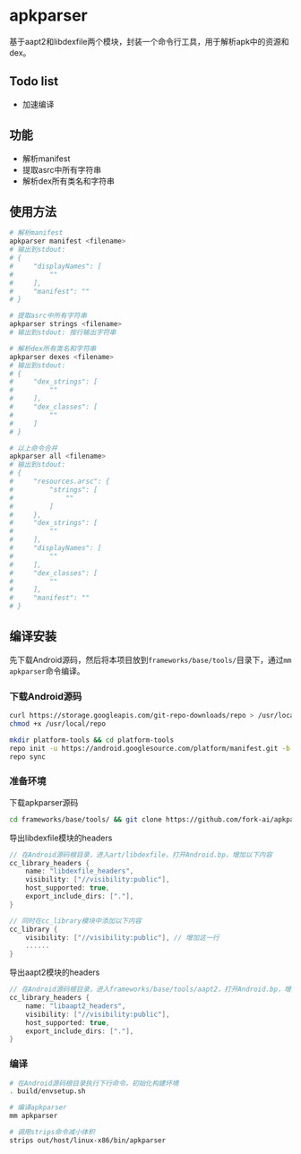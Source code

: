 # apkparser

基于aapt2和libdexfile两个模块，封装一个命令行工具，用于解析apk中的资源和dex。

## Todo list

- 加速编译

## 功能

- 解析manifest
- 提取asrc中所有字符串
- 解析dex所有类名和字符串

## 使用方法

```bash
# 解析manifest
apkparser manifest <filename>
# 输出到stdout:
# {
#     "displayNames": [
#         ""
#     ],
#     "manifest": ""
# }

# 提取asrc中所有字符串
apkparser strings <filename>
# 输出到stdout: 按行输出字符串

# 解析dex所有类名和字符串
apkparser dexes <filename>
# 输出到stdout:
# {
#     "dex_strings": [
#         ""
#     ],
#     "dex_classes": [
#         ""
#     ]
# }

# 以上命令合并
apkparser all <filename>
# 输出到stdout:
# {
#     "resources.arsc": {
#         "strings": [
#             ""
#         ]
#     },
#     "dex_strings": [
#         ""
#     ],
#     "displayNames": [
#         ""
#     ],
#     "dex_classes": [
#         ""
#     ],
#     "manifest": ""
# }
```

## 编译安装

先下载Android源码，然后将本项目放到`frameworks/base/tools/`目录下，通过`mm apkparser`命令编译。

### 下载Android源码

```bash
curl https://storage.googleapis.com/git-repo-downloads/repo > /usr/local/repo
chmod +x /usr/local/repo

mkdir platform-tools && cd platform-tools
repo init -u https://android.googlesource.com/platform/manifest.git -b platform-tools-33.0.3 --depth 1
repo sync
```

### 准备环境

下载apkparser源码

```bash
cd frameworks/base/tools/ && git clone https://github.com/fork-ai/apkparser
```

导出libdexfile模块的headers

```c
// 在Android源码根目录，进入art/libdexfile，打开Android.bp，增加以下内容
cc_library_headers {
    name: "libdexfile_headers",
    visibility: ["//visibility:public"],
    host_supported: true,
    export_include_dirs: ["."],
}

// 同时在cc_library模块中添加以下内容
cc_library {
    visibility: ["//visibility:public"], // 增加这一行
    ......
}
```

导出aapt2模块的headers

```c
// 在Android源码根目录，进入frameworks/base/tools/aapt2，打开Android.bp，增加以下内容
cc_library_headers {
    name: "libaapt2_headers",
    visibility: ["//visibility:public"],
    host_supported: true,
    export_include_dirs: ["."],
}
```

### 编译

```bash
# 在Android源码根目录执行下行命令，初始化构建环境
. build/envsetup.sh

# 编译apkparser
mm apkparser

# 调用strips命令减小体积
strips out/host/linux-x86/bin/apkparser
```
